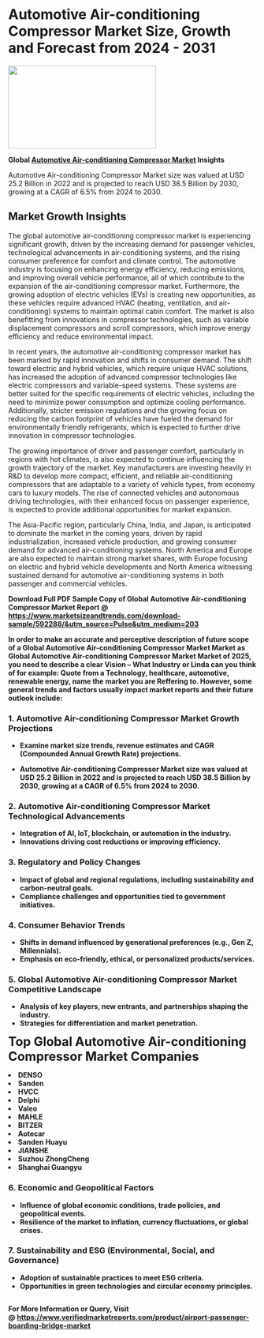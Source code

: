 <H1>Automotive Air-conditioning Compressor Market Size, Growth and Forecast from 2024 - 2031</H1><img class="aligncenter size-medium wp-image-584254" src="https://thirdeyenews.in/wp-content/uploads/2024/09/Global-Market-Research-300x168.jpeg" alt="" width="300" height="168" /><p><strong>Global&nbsp;<a href="https://www.marketsizeandtrends.com/download-sample/592288/&amp;utm_source=Pulse&amp;utm_medium=203">Automotive Air-conditioning Compressor Market</a> Insights</strong></p><p>Automotive Air-conditioning Compressor Market size was valued at USD 25.2 Billion in 2022 and is projected to reach USD 38.5 Billion by 2030, growing at a CAGR of 6.5% from 2024 to 2030.</p><p><h2>Market Growth Insights</h2> <p>The global automotive air-conditioning compressor market is experiencing significant growth, driven by the increasing demand for passenger vehicles, technological advancements in air-conditioning systems, and the rising consumer preference for comfort and climate control. The automotive industry is focusing on enhancing energy efficiency, reducing emissions, and improving overall vehicle performance, all of which contribute to the expansion of the air-conditioning compressor market. Furthermore, the growing adoption of electric vehicles (EVs) is creating new opportunities, as these vehicles require advanced HVAC (heating, ventilation, and air-conditioning) systems to maintain optimal cabin comfort. The market is also benefitting from innovations in compressor technologies, such as variable displacement compressors and scroll compressors, which improve energy efficiency and reduce environmental impact.</p> <p><strong></strong></p> <p>In recent years, the automotive air-conditioning compressor market has been marked by rapid innovation and shifts in consumer demand. The shift toward electric and hybrid vehicles, which require unique HVAC solutions, has increased the adoption of advanced compressor technologies like electric compressors and variable-speed systems. These systems are better suited for the specific requirements of electric vehicles, including the need to minimize power consumption and optimize cooling performance. Additionally, stricter emission regulations and the growing focus on reducing the carbon footprint of vehicles have fueled the demand for environmentally friendly refrigerants, which is expected to further drive innovation in compressor technologies.</p> <p>The growing importance of driver and passenger comfort, particularly in regions with hot climates, is also expected to continue influencing the growth trajectory of the market. Key manufacturers are investing heavily in R&D to develop more compact, efficient, and reliable air-conditioning compressors that are adaptable to a variety of vehicle types, from economy cars to luxury models. The rise of connected vehicles and autonomous driving technologies, with their enhanced focus on passenger experience, is expected to provide additional opportunities for market expansion.</p> <p>The Asia-Pacific region, particularly China, India, and Japan, is anticipated to dominate the market in the coming years, driven by rapid industrialization, increased vehicle production, and growing consumer demand for advanced air-conditioning systems. North America and Europe are also expected to maintain strong market shares, with Europe focusing on electric and hybrid vehicle developments and North America witnessing sustained demand for automotive air-conditioning systems in both passenger and commercial vehicles.</p> <p><strong></p><p><span class=""><strong>Download Full PDF Sample Copy of Global Automotive Air-conditioning Compressor Market Report</strong> @ <a href="https://www.marketsizeandtrends.com/download-sample/592288/&amp;utm_source=Pulse&amp;utm_medium=203" target="_blank">https://www.marketsizeandtrends.com/download-sample/592288/&amp;utm_source=Pulse&amp;utm_medium=203</a></span></p><p>In order to make an accurate and perceptive description of future scope of a Global&nbsp;Automotive Air-conditioning Compressor Market Market as Global&nbsp;Automotive Air-conditioning Compressor Market Market of 2025, you need to describe a clear Vision &ndash; What Industry or Linda can you think of for example: Quote from a Technology, healthcare, automotive, renewable energy, name the market you are Reffering to. However, some general trends and factors usually impact market reports and their future outlook include:</p><h3>1.&nbsp;<strong>Automotive Air-conditioning Compressor Market Growth Projections</strong></h3><ul><li>Examine market size trends, revenue estimates and CAGR (Compounded Annual Growth Rate) projections.</li><li><p>Automotive Air-conditioning Compressor Market size was valued at USD 25.2 Billion in 2022 and is projected to reach USD 38.5 Billion by 2030, growing at a CAGR of 6.5% from 2024 to 2030.</p></li></ul><h3>2.&nbsp;<strong>Automotive Air-conditioning Compressor Market Technological Advancements</strong></h3><ul><li>Integration of AI, IoT, blockchain, or automation in the industry.</li><li>Innovations driving cost reductions or improving efficiency.</li></ul><h3>3.&nbsp;<strong>Regulatory and Policy Changes</strong></h3><ul><li>Impact of global and regional regulations, including sustainability and carbon-neutral goals.</li><li>Compliance challenges and opportunities tied to government initiatives.</li></ul><h3>4.&nbsp;<strong>Consumer Behavior Trends</strong></h3><ul><li>Shifts in demand influenced by generational preferences (e.g., Gen Z, Millennials).</li><li>Emphasis on eco-friendly, ethical, or personalized products/services.</li></ul><h3>5.&nbsp;<strong>Global Automotive Air-conditioning Compressor Market Competitive Landscape</strong></h3><ul><li>Analysis of key players, new entrants, and partnerships shaping the industry.</li><li>Strategies for differentiation and market penetration.</li></ul><p data-pm-slice="1 1 []"><span style="color: inherit; font-family: inherit; font-size: 25px;">Top Global Automotive Air-conditioning Compressor Market Companies</span></p><div class="" data-test-id=""><p><li> DENSO</li><li> Sanden</li><li> HVCC</li><li> Delphi</li><li> Valeo</li><li> MAHLE</li><li> BITZER</li><li> Aotecar</li><li> Sanden Huayu</li><li> JIANSHE</li><li> Suzhou ZhongCheng</li><li> Shanghai Guangyu</li></p></div><h3>6.&nbsp;<strong>Economic and Geopolitical Factors</strong></h3><ul><li>Influence of global economic conditions, trade policies, and geopolitical events.</li><li>Resilience of the market to inflation, currency fluctuations, or global crises.</li></ul><h3>7.&nbsp;<strong>Sustainability and ESG (Environmental, Social, and Governance)</strong></h3><ul><li>Adoption of sustainable practices to meet ESG criteria.</li><li>Opportunities in green technologies and circular economy principles.</li></ul><h2><strong style="font-size: 14px;">For More Information or Query, Visit @&nbsp;</strong><a style="background-color: #ffffff; font-size: 14px;" href="https://www.marketsizeandtrends.com/report/automotive-air-conditioning-compressor-market/" target="_blank">https://www.verifiedmarketreports.com/product/airport-passenger-boarding-bridge-market</a></h2>
